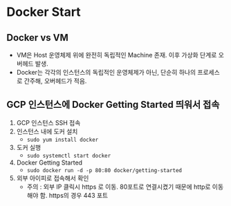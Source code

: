# Docker Start
## Docker vs VM
- VM은 Host 운영체제 위에 완전히 독립적인 Machine 존재. 이후 가상화 단계로 오버헤드 발생.
- Docker는 각각의 인스턴스의 독립적인 운영체제가 아닌, 단순히 하나의 프로세스로 간주해, 오버헤드가 적음.

## GCP 인스턴스에 Docker Getting Started 띄워서 접속
1. GCP 인스턴스 SSH 접속
2. 인스턴스 내에 도커 설치
	- `sudo yum install docker`
3. 도커 실행
	- `sudo systemctl start docker`
4. Docker Getting Started 
	- `sudo docker run -d -p 80:80 docker/getting-started`
5. 외부 아이피로 접속해서 확인
	- 주의 : 외부 IP 클릭시 https 로 이동. 80포트로 연결시켰기 때문에 http로 이동해야 함. https의 경우 443 포트

